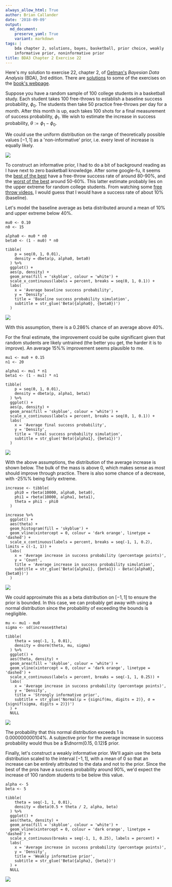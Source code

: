```yaml
---
always_allow_html: True
author: Brian Callander
date: '2018-09-09'
output:
  md_document:
    preserve_yaml: True
    variant: markdown
tags: |
    bda chapter 2, solutions, bayes, basketball, prior choice, weakly
    informative prior, noninformative prior
title: BDA3 Chapter 2 Exercise 22
---
```


Here's my solution to exercise 22, chapter 2, of
[Gelman's](https://andrewgelman.com/) *Bayesian Data Analysis* (BDA),
3rd edition. There are
[solutions](http://www.stat.columbia.edu/~gelman/book/solutions.pdf) to
some of the exercises on the [book's
webpage](http://www.stat.columbia.edu/~gelman/book/).

<!--more-->
<div style="display:none">

$\DeclareMathOperator{\dbinomial}{Binomial}  \DeclareMathOperator{\dbern}{Bernoulli}  \DeclareMathOperator{\dpois}{Poisson}  \DeclareMathOperator{\dnorm}{Normal}  \DeclareMathOperator{\dcauchy}{Cauchy}  \DeclareMathOperator{\dexponential}{Exp}  \DeclareMathOperator{\dgamma}{Gamma}  \DeclareMathOperator{\dinvgamma}{InvGamma}  \DeclareMathOperator{\invlogit}{InvLogit}  \DeclareMathOperator{\logit}{Logit}  \DeclareMathOperator{\dbeta}{Beta}$

</div>

Suppose you have a random sample of 100 college students in a basketball
study. Each student takes 100 free-throws to establish a baseline
success probability, $\phi_0$. The students then take 50 practice
free-throws per day for a month. After this month is up, each takes 100
shots for a final measurement of success probability, $\phi_1$. We wish
to estimate the increase in success probability,
$\theta := \phi_1 - \phi_0$.

We could use the uniform distribution on the range of theoretically
possible values $[-1, 1]$ as a 'non-informative' prior, i.e. every level
of increase is equally likely.

![](chapter_02_exercise_22_files/figure-markdown/noninformative_prior-1..svg)

To construct an informative prior, I had to do a bit of background
reading as I have next to zero basketball knowledge. After some
google-fu, it seems the [best of the
best](https://www.basketball-reference.com/leaders/ft_pct_career.html)
have a free-throw success rate of around 80-90%, and the [worst of the
best](https://abcnews.go.com/Sports/free-throws-easy-consequences-failing/story?id=40769445)
around 50-60%. This latter estimate probably lies on the upper extreme
for random college students. From watching some [free throw
videos](https://www.youtube.com/watch?v=LFF6_5hyokU), I would guess that
I would have a success rate of about 10% (baseline).

Let's model the baseline average as beta distributed around a mean of
10% and upper extreme below 40%.

``` {.r}
mu0 <- 0.10
n0 <- 15

alpha0 <- mu0 * n0
beta0 <- (1 - mu0) * n0

tibble(
    p = seq(0, 1, 0.01),
    density = dbeta(p, alpha0, beta0)
  ) %>% 
  ggplot() + 
  aes(p, density) +
  geom_area(fill = 'skyblue', colour = 'white') +
  scale_x_continuous(labels = percent, breaks = seq(0, 1, 0.1)) +
  labs(
    x = 'Average baseline success probability',
    y = 'Density',
    title = 'Baseline success probability simulation',
    subtitle = str_glue('Beta({alpha0}, {beta0})')
  )
```

![](chapter_02_exercise_22_files/figure-markdown/baseline_simulation-1..svg)

With this assumption, there is a 0.286% chance of an average above 40%.

For the final estimate, the improvement could be quite significant given
that random students are likely untrained (the better you get, the
harder it is to improve). An average 15%% improvement seems plausible to
me.

``` {.r}
mu1 <- mu0 + 0.15
n1 <- 20

alpha1 <- mu1 * n1
beta1 <- (1 - mu1) * n1

tibble(
    p = seq(0, 1, 0.01),
    density = dbeta(p, alpha1, beta1)
  ) %>% 
  ggplot() + 
  aes(p, density) +
  geom_area(fill = 'skyblue', colour = 'white') +
  scale_x_continuous(labels = percent, breaks = seq(0, 1, 0.1)) +
  labs(
    x = 'Average final success probability',
    y = 'Density',
    title = 'Final success probability simulation',
    subtitle = str_glue('Beta({alpha1}, {beta1})')
  )
```

![](chapter_02_exercise_22_files/figure-markdown/final_simulation-1..svg)

With the above assumptions, the distribution of the average increase is
shown below. The bulk of the mass is above 0, which makes sense as most
should improve through practice. There is also some chance of a
decrease, with -25%% being fairly extreme.

``` {.r}
increase <- tibble(
    phi0 = rbeta(10000, alpha0, beta0),
    phi1 = rbeta(10000, alpha1, beta1),
    theta = phi1 - phi0
  ) 

increase %>% 
  ggplot() + 
  aes(theta) +
  geom_histogram(fill = 'skyblue') +
  geom_vline(xintercept = 0, colour = 'dark orange', linetype = 'dashed') +
  scale_x_continuous(labels = percent, breaks = seq(-1, 1, 0.2), limits = c(-1, 1)) +
  labs(
    x = 'Average increase in success probability (percentage points)',
    y = 'Count',
    title = 'Average increase in success probability simulation',
    subtitle = str_glue('Beta({alpha1}, {beta1}) - Beta({alpha0}, {beta0})')
  )
```

![](chapter_02_exercise_22_files/figure-markdown/increase_simulation-1..svg)

We could approximate this as a beta distribution on $[-1, 1]$ to ensure
the prior is bounded. In this case, we can probably get away with using
a normal distribution since the probability of exceeding the bounds is
negligible.

``` {.r}
mu <- mu1 - mu0
sigma <- sd(increase$theta)

tibble(
    theta = seq(-1, 1, 0.01),
    density = dnorm(theta, mu, sigma)
  ) %>% 
  ggplot() +
  aes(theta, density) +
  geom_area(fill = 'skyblue', colour = 'white') +
  geom_vline(xintercept = 0, colour = 'dark orange', linetype = 'dashed') +
  scale_x_continuous(labels = percent, breaks = seq(-1, 1, 0.25)) +
  labs(
    x = 'Average increase in success probability (percentage points)',
    y = 'Density',
    title = 'Strongly informative prior',
    subtitle = str_glue('Normal(μ = {signif(mu, digits = 2)}, σ = {signif(sigma, digits = 2)})')
  ) +
  NULL
```

![](chapter_02_exercise_22_files/figure-markdown/informative_prior-1..svg)

The probability that this normal distribution exceeds 1 is
0.000000000104%. A subjective prior for the average increase in success
probability would thus be a $\dnorm(0.15, 0.12)$ prior.

Finally, let's construct a weakly informative prior. We'll again use the
beta distribution scaled to the interval $[-1, 1]$, with a mean of 0 so
that an increase can be entirely attributed to the data and not to the
prior. Since the best of the pros have a success probability around 90%,
we'd expect the increase of 100 random students to be below this value.

``` {.r}
alpha <- 5
beta <- 5

tibble(
    theta = seq(-1, 1, 0.01),
    density = dbeta(0.5 + theta / 2, alpha, beta)
  ) %>% 
  ggplot() +
  aes(theta, density) +
  geom_area(fill = 'skyblue', colour = 'white') +
  geom_vline(xintercept = 0, colour = 'dark orange', linetype = 'dashed') +
  scale_x_continuous(breaks = seq(-1, 1, 0.25), labels = percent) +
  labs(
    x = 'Average increase in success probability (percentage points)',
    y = 'Density',
    title = 'Weakly informative prior',
    subtitle = str_glue('Beta({alpha}, {beta})')
  ) +
  NULL
```

![](chapter_02_exercise_22_files/figure-markdown/weakly_informative_prior-1..svg)
